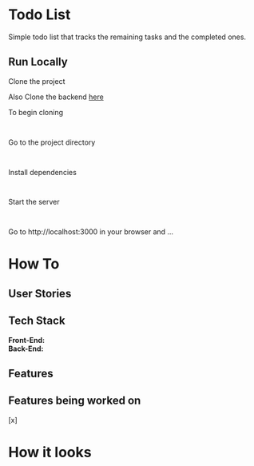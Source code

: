 # Todo List
Simple todo list that tracks the remaining tasks and the completed ones. 

## Run Locally 

Clone the project <br/>

Also Clone the backend [here](https://github.com/karanvirsb/bug_tracker_server) <br/>
<!-- Also be sure to have MongoDb can be downloaded [here]() or create an account on MongoDb Atlas [here]() -->

To begin cloning

```bash
  
```

Go to the project directory

``` bash
  
```

Install dependencies

```bash
 
```

Start the server 

```bash
  
```

Go to http://localhost:3000 in your browser and ... <br/>

# How To

## User Stories

## Tech Stack
**Front-End:**  <br/>
**Back-End:**

## Features

## Features being worked on 
[x] <br/>


# How it looks
